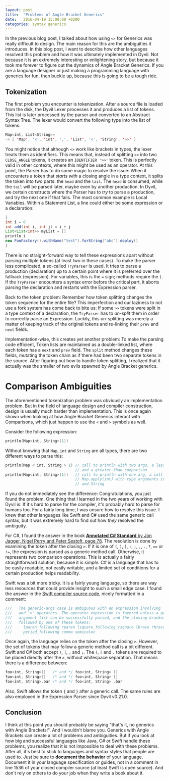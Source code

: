 ```yaml
---
layout: post
title:  "Problems of Angle Bracket Generics"
date:   2016-04-19 15:00:00 +0200
categories: syntax generics
---
```


In the previous blog post, I talked about how using `<>` for Generics was really difficult to design. The main reason for this are the ambiguities it introduces. In this blog post, I want to describe how other languages resolved this problem and how it was ultimately implemented in Dyvil. Not because it is an extremely interesting or enlightening story, but because it took me forever to figure out the dynamics of Angle Bracket Generics. If you are a language designer or just making a programming language with generics for fun, then buckle up, because this is going to be a tough ride.

## Tokenization

The first problem you encounter is tokenization. After a source file is loaded from the disk, the Dyvil Lexer processes it and produces a list of tokens. This list is later  processed by the parser and converted to an Abstract Syntax Tree. The lexer would convert the following type into the list of tokens:

```swift
Map<int, List<String>>
-> [ 'Map', '<', 'int', ',', 'List', '<', 'String', '>>' ]
```

You might notice that although `<>` work like brackets in types, the lexer treats them as identifiers. This means that, instead of splitting `>>` into two `CLOSE_ANGLE` tokens, it creates an `IDENTIFIER '>>'` token. This is perfectly valid in other contexts, where this might be used as an operator.
At this point, the Parser has to do some magic to resolve the issue: When it encounters a token that *starts with* a closing angle in a type context, it splits the token into two parts: the `head` and the `tail`. The `head` is consumed, while the `tail` will be parsed later, maybe even by another production. In Dyvil, we certain constructs where the Parser has to *try* to parse a production, and try the next one if that fails. The most common example is Local Variables. Within a Statement List, a line could either be some expression or a declaration:

```java
{
int i = 0
int add(int i, int j) = i + j
List<List<int>> myList = []
println i
new FooFactory().withName("test").forString("abc").deploy()
}
```

There is no straight-forward way to tell these expressions apart without parsing multiple tokens (at least two in these cases). To make the parser less complicated, a so-called `TryParser` is used. It tries to parse a production (declaration) up to a certain point where it is preferred over the fallback (expression). For variables, this is the `=` sign; methods require the `(`. If the `TryParser` encounters a syntax error before the critical part, it aborts parsing the declaration and restarts with the Expression parser.

Back to the token problem: Remember how token splitting changes the token sequence for the entire file? This imperfection and our laziness to not use a fork system has come back to bite us: If some `>>` tokens were split in a type context of a declaration, the `TryParser` has to *un-split* them in order to correctly parse an Expression. Luckily, this un-splitting was merely a matter of keeping track of the original tokens and re-linking their `prev` and `next` fields.

Implementation-wise, this creates yet another problem: To make the parsing code efficient, Token lists are maintained as a double-linked list, where each token has a `next` and `prev` field. The `split` method changes these fields, mutating the token chain as if there had been two separate tokens in the source. After figuring out how to handle token splitting, I realized that it actually was the smaller of two evils spawned by Angle Bracket generics.

# Comparison Ambiguities

The aforementioned tokenization problem was obviously an implementation problem. But in the field of language design and compiler construction, design is usually much harder than implementation. This is once again shown when looking at how Angle Bracket Generics interact with Comparisons, which just happen to use the `<` and `>` symbols as well.

Consider the following expression:

```swift
println(Map<int, String>(1))
```

Without knowing that `Map`, `int` and `String` are all types, there are two different ways to parse this:

```swift
println(Map < int, String > 1) // call to println with two args, a less-than
                               // and a greater-than comparison
println(Map<int, String>(1))   // call to println with one arg, a call to
                               // Map.apply(int) with type arguments int
                               // and String
```

If you do not immediately see the difference: Congratulations, you just found the problem. One thing that I learned in the two years of working with Dyvil is: If it's hard to parse for the compiler, it's probably hard to parse for humans too. For a fairly long time, I was unsure how to resolve this issue. I knew that other languages like Swift and C# used the same generic call syntax, but it was extremely hard to find out how *they* resolved the ambiguity.

For C#, I found the answer in the book [**Annotated C# Standard** by Jon Jagger, Nigel Perry and Peter Sestoft, page 78](https://books.google.de/books?id=g6axWRRpJZwC&lpg=PA78&dq=c%23%20generic%20argument%20ambiguities&hl=de&pg=PA78#v=onepage&q&f=false). The resolution is done by examining the token after the closing `>`: If it is one of `(`, `)`, `]`, `:`, `;`, `,`, `.`, `?`, `==` or `!=`, the expression is parsed as a generic method call. Otherwise, it represents two comparison operations. This is actually a fairly straightforward solution, because it is *simple*. C# is a language that has to be easily readable, not easily writable, and a limited set of conditions for a certain production helps readability.

Swift was a bit more tricky. It is a fairly young language, so there are way less resources that could provide insight to such a small edge case. I found the answer in the [Swift compiler source code](https://github.com/apple/swift/blob/swift-2.2-RELEASE/lib/Parse/ParseExpr.cpp#L1533), nicely formatted in a comment:

```cpp
///   The generic-args case is ambiguous with an expression involving '<'
///   and '>' operators. The operator expression is favored unless a generic
///   argument list can be successfully parsed, and the closing bracket is
///   followed by one of these tokens:
///     lparen_following rparen lsquare_following rsquare lbrace rbrace
///     period_following comma semicolon
```

Once again, the language relies on the token after the closing `>`. However, the set of tokens that may follow a generic method call is a bit different. Swift and C# both accept `)`, `]`, `,` and `;`. The `(`, `[` and `.` tokens are required to be placed directly after the `>`, without whitespace separation. That means there is a difference between:

```swift
foo<int, String>()   /* and */ foo<int, String> ()
foo<int, String>[]   /* and */ foo<int, String> []
foo<int, String>.bar /* and */ foo<int, String> .bar
```

Also, Swift allows the token `{` and `}` after a generic call. The same rules are also employed in the Expression Parser since Dyvil v0.21.0.

## Conclusion

I think at this point you should probably be saying "that's it, no generics with Angle Brackets!". And I wouldn't blame you. Generics with Angle Brackets can create a lot of problems and ambiguities. But if you look at how big and successful languages like Java, C# or Swift handle these problems, you realize that it is not impossible to deal with these problems. After all, it's best to stick to languages and syntax styles that people are used to. Just be sure to **document the behavior** of your language. Document it in your language specification or guides, not in a comment in line 1536 of your closed compiler source (at least Swift is open source). And don't rely on others to do your job when they write a book about it.

